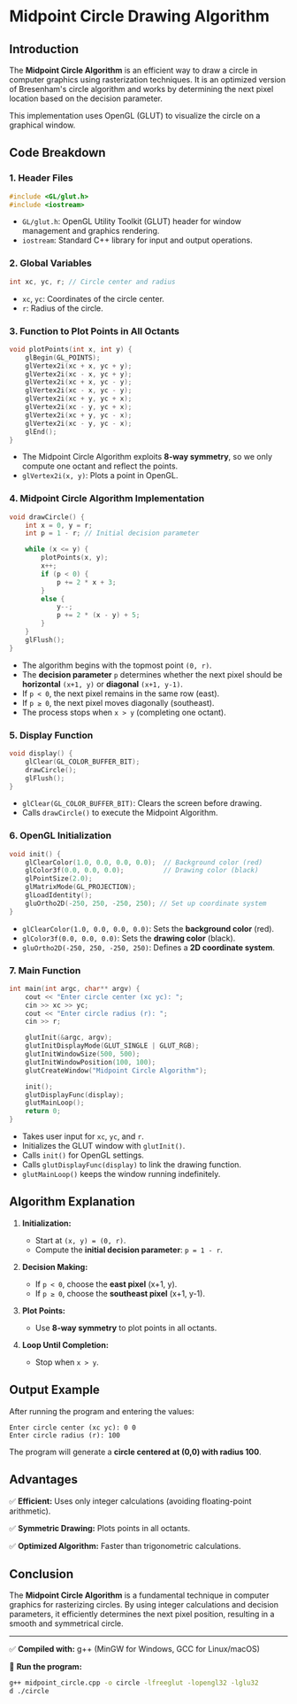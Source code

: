 # Midpoint Circle Drawing Algorithm

## Introduction

The **Midpoint Circle Algorithm** is an efficient way to draw a circle in computer graphics using rasterization techniques. It is an optimized version of Bresenham's circle algorithm and works by determining the next pixel location based on the decision parameter.

This implementation uses OpenGL (GLUT) to visualize the circle on a graphical window.

## Code Breakdown

### **1. Header Files**

```cpp
#include <GL/glut.h>
#include <iostream>
```

- `GL/glut.h`: OpenGL Utility Toolkit (GLUT) header for window management and graphics rendering.
- `iostream`: Standard C++ library for input and output operations.

### **2. Global Variables**

```cpp
int xc, yc, r; // Circle center and radius
```

- `xc`, `yc`: Coordinates of the circle center.
- `r`: Radius of the circle.

### **3. Function to Plot Points in All Octants**

```cpp
void plotPoints(int x, int y) {
    glBegin(GL_POINTS);
    glVertex2i(xc + x, yc + y);
    glVertex2i(xc - x, yc + y);
    glVertex2i(xc + x, yc - y);
    glVertex2i(xc - x, yc - y);
    glVertex2i(xc + y, yc + x);
    glVertex2i(xc - y, yc + x);
    glVertex2i(xc + y, yc - x);
    glVertex2i(xc - y, yc - x);
    glEnd();
}
```

- The Midpoint Circle Algorithm exploits **8-way symmetry**, so we only compute one octant and reflect the points.
- `glVertex2i(x, y)`: Plots a point in OpenGL.

### **4. Midpoint Circle Algorithm Implementation**

```cpp
void drawCircle() {
    int x = 0, y = r;
    int p = 1 - r; // Initial decision parameter

    while (x <= y) {
        plotPoints(x, y);
        x++;
        if (p < 0) {
            p += 2 * x + 3;
        }
        else {
            y--;
            p += 2 * (x - y) + 5;
        }
    }
    glFlush();
}
```

- The algorithm begins with the topmost point `(0, r)`.
- The **decision parameter** `p` determines whether the next pixel should be **horizontal** `(x+1, y)` or **diagonal** `(x+1, y-1)`.
- If `p < 0`, the next pixel remains in the same row (east).
- If `p ≥ 0`, the next pixel moves diagonally (southeast).
- The process stops when `x > y` (completing one octant).

### **5. Display Function**

```cpp
void display() {
    glClear(GL_COLOR_BUFFER_BIT);
    drawCircle();
    glFlush();
}
```

- `glClear(GL_COLOR_BUFFER_BIT)`: Clears the screen before drawing.
- Calls `drawCircle()` to execute the Midpoint Algorithm.

### **6. OpenGL Initialization**

```cpp
void init() {
    glClearColor(1.0, 0.0, 0.0, 0.0);  // Background color (red)
    glColor3f(0.0, 0.0, 0.0);          // Drawing color (black)
    glPointSize(2.0);
    glMatrixMode(GL_PROJECTION);
    glLoadIdentity();
    gluOrtho2D(-250, 250, -250, 250); // Set up coordinate system
}
```

- `glClearColor(1.0, 0.0, 0.0, 0.0)`: Sets the **background color** (red).
- `glColor3f(0.0, 0.0, 0.0)`: Sets the **drawing color** (black).
- `gluOrtho2D(-250, 250, -250, 250)`: Defines a **2D coordinate system**.

### **7. Main Function**

```cpp
int main(int argc, char** argv) {
    cout << "Enter circle center (xc yc): ";
    cin >> xc >> yc;
    cout << "Enter circle radius (r): ";
    cin >> r;

    glutInit(&argc, argv);
    glutInitDisplayMode(GLUT_SINGLE | GLUT_RGB);
    glutInitWindowSize(500, 500);
    glutInitWindowPosition(100, 100);
    glutCreateWindow("Midpoint Circle Algorithm");

    init();
    glutDisplayFunc(display);
    glutMainLoop();
    return 0;
}
```

- Takes user input for `xc`, `yc`, and `r`.
- Initializes the GLUT window with `glutInit()`.
- Calls `init()` for OpenGL settings.
- Calls `glutDisplayFunc(display)` to link the drawing function.
- `glutMainLoop()` keeps the window running indefinitely.

## Algorithm Explanation

1. **Initialization:**

   - Start at `(x, y) = (0, r)`.
   - Compute the **initial decision parameter**: `p = 1 - r`.

2. **Decision Making:**

   - If `p < 0`, choose the **east pixel** (x+1, y).
   - If `p ≥ 0`, choose the **southeast pixel** (x+1, y-1).

3. **Plot Points:**

   - Use **8-way symmetry** to plot points in all octants.

4. **Loop Until Completion:**
   - Stop when `x > y`.

## Output Example

After running the program and entering the values:

```
Enter circle center (xc yc): 0 0
Enter circle radius (r): 100
```

The program will generate a **circle centered at (0,0) with radius 100**.

## Advantages

✅ **Efficient:** Uses only integer calculations (avoiding floating-point arithmetic).

✅ **Symmetric Drawing:** Plots points in all octants.

✅ **Optimized Algorithm:** Faster than trigonometric calculations.

## Conclusion

The **Midpoint Circle Algorithm** is a fundamental technique in computer graphics for rasterizing circles. By using integer calculations and decision parameters, it efficiently determines the next pixel position, resulting in a smooth and symmetrical circle.

---

✅ **Compiled with:** g++ (MinGW for Windows, GCC for Linux/macOS)

🔹 **Run the program:**

```bash
g++ midpoint_circle.cpp -o circle -lfreeglut -lopengl32 -lglu32
d ./circle
```
